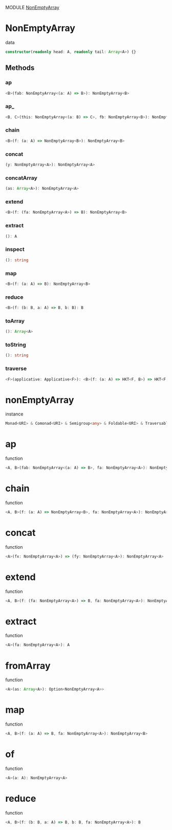 MODULE [NonEmptyArray](https://github.com/gcanti/fp-ts/blob/master/src/NonEmptyArray.ts)
# NonEmptyArray
data
```ts
constructor(readonly head: A, readonly tail: Array<A>) {}
```
## Methods

### ap
```ts
<B>(fab: NonEmptyArray<(a: A) => B>): NonEmptyArray<B> 
```
### ap_
```ts
<B, C>(this: NonEmptyArray<(a: B) => C>, fb: NonEmptyArray<B>): NonEmptyArray<C> 
```
### chain
```ts
<B>(f: (a: A) => NonEmptyArray<B>): NonEmptyArray<B> 
```
### concat
```ts
(y: NonEmptyArray<A>): NonEmptyArray<A> 
```
### concatArray
```ts
(as: Array<A>): NonEmptyArray<A> 
```
### extend
```ts
<B>(f: (fa: NonEmptyArray<A>) => B): NonEmptyArray<B> 
```
### extract
```ts
(): A 
```
### inspect
```ts
(): string 
```
### map
```ts
<B>(f: (a: A) => B): NonEmptyArray<B> 
```
### reduce
```ts
<B>(f: (b: B, a: A) => B, b: B): B 
```
### toArray
```ts
(): Array<A> 
```
### toString
```ts
(): string 
```
### traverse
```ts
<F>(applicative: Applicative<F>): <B>(f: (a: A) => HKT<F, B>) => HKT<F, NonEmptyArray<B>> 
```
# nonEmptyArray
instance
```ts
Monad<URI> & Comonad<URI> & Semigroup<any> & Foldable<URI> & Traversable<URI>
```
# ap
function
```ts
<A, B>(fab: NonEmptyArray<(a: A) => B>, fa: NonEmptyArray<A>): NonEmptyArray<B>
```

# chain
function
```ts
<A, B>(f: (a: A) => NonEmptyArray<B>, fa: NonEmptyArray<A>): NonEmptyArray<B>
```

# concat
function
```ts
<A>(fx: NonEmptyArray<A>) => (fy: NonEmptyArray<A>): NonEmptyArray<A>
```

# extend
function
```ts
<A, B>(f: (fa: NonEmptyArray<A>) => B, fa: NonEmptyArray<A>): NonEmptyArray<B>
```

# extract
function
```ts
<A>(fa: NonEmptyArray<A>): A
```

# fromArray
function
```ts
<A>(as: Array<A>): Option<NonEmptyArray<A>>
```

# map
function
```ts
<A, B>(f: (a: A) => B, fa: NonEmptyArray<A>): NonEmptyArray<B>
```

# of
function
```ts
<A>(a: A): NonEmptyArray<A>
```

# reduce
function
```ts
<A, B>(f: (b: B, a: A) => B, b: B, fa: NonEmptyArray<A>): B
```